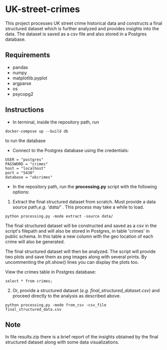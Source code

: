 # UK-street-crimes

This project processes UK street crime historical data and constructs a final structured dataset which is further analyzed and provides insights into the data. The dataset is saved as a csv file and also stored in a Postgres database.

## Requirements
- pandas
- numpy
- matplotlib.pyplot
- argparse
- os
- psycopg2

## Instructions
- In terminal, inside the repository path, run
```
docker-compose up --build db
```
  to run the database
  
- Connect to the Postgres database using the credentials:

```
USER = "postgres"
PASSWORD = "crimes"
host = "localhost"
port = "5430"
database = "ukcrimes"
```
  
- In the repository path, run the **processing.py** script with the following options:

 1) Extract the final structured dataset from scratch. Must provide a data source path,_e.g. 'data/'_ . This process may take a while to load.

```
python processing.py -mode extract -source data/
```

  The final structured dataset will be constructed and saved as a csv in the script's filepath and will also be stored in Postgres, in table 'crimes' in     public schema. In this table a new column with the geo location of each crime will also be generated.

  The final structured dataset will then be analyzed. The script will provide two plots and save them as png images along with several prints. By           uncommenting the plt.show() lines you can display the plots too.

  View the crimes table in Postgres database:
```
select * from crimes;
```

  2) Or, provide a structured dataset (_e.g. final_structured_dataset.csv_) and proceed directly to the analysis as described above.
```
python processing.py -mode from_csv -csv_file final_structured_data.csv
```
## Note

In file results.zip there is a brief report of the insights obtained by the final structured dataset along with some data visualizations.

